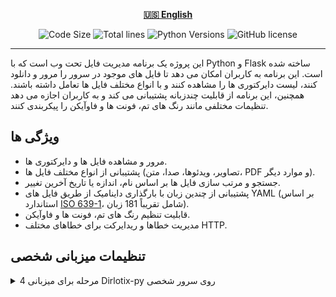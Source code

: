 <div align="center">

[**🇺🇸 English**](../../README.md)
</div>

<p align="center">
    <img src="https://img.shields.io/github/languages/code-size/robonamari/Dirlotix-py?style=flat" alt="Code Size">
    <img src="https://tokei.rs/b1/github/robonamari/Dirlotix-py?style=flat" alt="Total lines">
    <img src="https://img.shields.io/badge/python-%5E3.8-blue" alt="Python Versions">
    <img src="https://img.shields.io/github/license/robonamari/Dirlotix-py" alt="GitHub license">
</p>

---

این پروژه یک برنامه مدیریت فایل تحت وب است که با Python و Flask ساخته شده است. این برنامه به کاربران امکان می دهد تا فایل های موجود در سرور را مرور و دانلود کنند، لیست دایرکتوری ها را مشاهده کنند و با انواع مختلف فایل ها تعامل داشته باشند. همچنین، این برنامه از قابلیت چندزبانه پشتیبانی می کند و به کاربران اجازه می دهد تنظیمات مختلفی مانند رنگ های تم، فونت ها و فاوآیکن را پیکربندی کنند.

## ویژگی ها
- مرور و مشاهده فایل ها و دایرکتوری ها.
- پشتیبانی از انواع مختلف فایل ها (تصاویر، ویدئوها، صدا، متن، PDF و موارد دیگر).
- جستجو و مرتب سازی فایل ها بر اساس نام، اندازه یا تاریخ آخرین تغییر.
- پشتیبانی از چندین زبان با بارگذاری داینامیک از طریق فایل های YAML (بر اساس استاندارد [ISO 639-1](https://fa.wikipedia.org/wiki/%D9%81%D9%87%D8%B1%D8%B3%D8%AA_%DA%A9%D8%AF%D9%87%D8%A7%DB%8C_%D8%A7%DB%8C%D8%B2%D9%88_%DB%B1%E2%80%93%DB%B6%DB%B3%DB%B9)، شامل تقریباً 181 زبان).
- قابلیت تنظیم رنگ های تم، فونت ها و فاوآیکن.
- مدیریت خطاها و ریدایرکت برای خطاهای مختلف HTTP.

## تنظیمات میزبانی شخصی
<details>
<summary>4 مرحله برای میزبانی Dirlotix-py روی سرور شخصی</summary>

### 1. کلون کردن مخزن
```bash
git clone https://github.com/robonamari/Dirlotix-py
```

### 2. نصب پایتون و وابستگی ها
پایتون 3.7 یا بالاتر را نصب کنید، سپس وابستگی های مورد نیاز را نصب کنید:
```bash
pip install -r requirements.txt
```

### 3. تنظیم اسکریپت
1. نام **.env.example** را به **.env** تغییر دهید.
2. توضیحات کامل متغیرهای محیطی داخل فایل `.env` نوشته شده اند، آن ها را مطابق نیاز تکمیل کنید.

### 4. اجرای اسکریپت
```bash
python index.py
```

### انجام شد!
اسکریپت شما باید به طور کامل تنظیم شده و آماده اجرا باشد!

</details>
